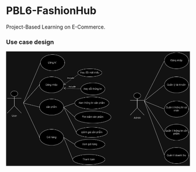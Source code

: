 # PBL6-FashionHub
Project-Based Learning on E-Commerce.

### Use case design

<img src="./images/usecasedesign.drawio.png" width="" height="">